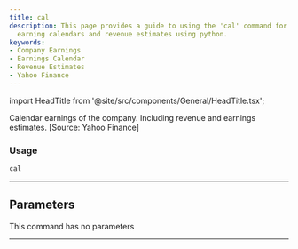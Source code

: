 ```yaml
---
title: cal
description: This page provides a guide to using the 'cal' command for accessing company
  earning calendars and revenue estimates using python.
keywords:
- Company Earnings
- Earnings Calendar
- Revenue Estimates
- Yahoo Finance
---
```


import HeadTitle from '@site/src/components/General/HeadTitle.tsx';

<HeadTitle title="stocks/fa/cal - Reference | OpenBB Terminal Docs" />

Calendar earnings of the company. Including revenue and earnings estimates. [Source: Yahoo Finance]

### Usage

```python
cal
```

---

## Parameters

This command has no parameters


---
